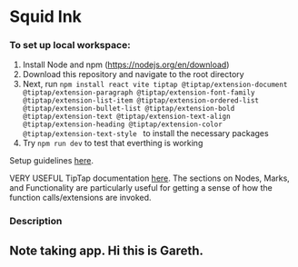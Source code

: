 # Squid Ink
### To set up local workspace:
1. Install Node and npm (https://nodejs.org/en/download)
2. Download this repository and navigate to the root directory
3. Next, run `npm install react vite tiptap @tiptap/extension-document @tiptap/extension-paragraph @tiptap/extension-font-family @tiptap/extension-list-item @tiptap/extension-ordered-list @tiptap/extension-bullet-list @tiptap/extension-bold @tiptap/extension-text @tiptap/extension-text-align @tiptap/extension-heading @tiptap/extension-color @tiptap/extension-text-style ` to install the necessary packages
4. Try `npm run dev` to test that everthing is working

Setup guidelines [here](https://www.electronjs.org/docs/latest/tutorial/tutorial-first-appv).

VERY USEFUL TipTap documentation [here](https://tiptap.dev/docs/editor/getting-started/overview). The sections on Nodes, Marks, and Functionality are particularly useful for getting a sense of how the function calls/extensions are invoked.   

### Description
Note taking app.
Hi this is Gareth. 
---
